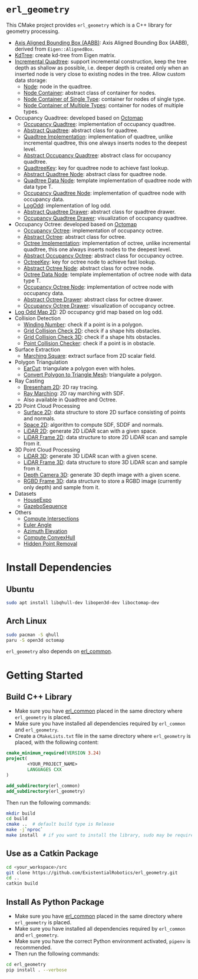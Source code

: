 `erl_geometry`
==============
This CMake project provides `erl_geometry` which is a C++ library for geometry processing.

- [Axis Aligned Bounding Box (AABB)](include/erl_geometry/aabb.hpp): Axis Aligned Bounding Box (AABB), derived
  from `Eigen::AlignedBox`.
- [KdTree](include/erl_geometry/kdtree_eigen_adaptor.hpp): create kd-tree from Eigen matrix.
- [Incremental Quadtree](include/erl_geometry/incremental_quadtree.hpp): support incremental construction, keep the
  tree depth as shallow as possible, i.e. deeper depth is created only when an inserted node is very close to existing
  nodes in the tree. Allow custom data storage:
    - [Node](include/erl_geometry/node.hpp): node in the quadtree.
    - [Node Container](include/erl_geometry/node_container.hpp): abstract class of container for nodes.
    - [Node Container of Single Type](include/erl_geometry/node_container_single_type.hpp): container for nodes of
      single type.
    - [Node Container of Multiple Types](include/erl_geometry/node_container_multi_types.hpp): container for nodes of
      multiple types.
- Occupancy Quadtree: developed based on [Octomap](https://octomap.github.io/)
    - [Occupancy Quadtree](include/erl_geometry/occupancy_quadtree.hpp): implementation of occupancy quadtree.
    - [Abstract Quadtree](include/erl_geometry/abstract_quadtree.hpp): abstract class for quadtree.
    - [Quadtree Implementation](include/erl_geometry/quadtree_impl.hpp): implementation of quadtree, unlike incremental
      quadtree, this one always inserts nodes to the deepest level.
    - [Abstract Occupancy Quadtree](include/erl_geometry/abstract_occupancy_quadtree.hpp): abstract class for occupancy
      quadtree.
    - [QuadtreeKey](include/erl_geometry/quadtree_key.hpp): key for quadtree node to achieve fast lookup.
    - [Abstract Quadtree Node](include/erl_geometry/abstract_quadtree_node.hpp): abstract class for quadtree node.
    - [Quadtree Data Node](include/erl_geometry/quadtree_data_node.hpp): template implementation of quadtree node with
      data type T.
    - [Occupancy Quadtree Node](include/erl_geometry/occupancy_quadtree_node.hpp): implementation of quadtree node with
      occupancy data.
    - [LogOdd](include/erl_geometry/logodd.hpp): implementation of log odd.
    - [Abstract Quadtree Drawer](include/erl_geometry/abstract_quadtree_drawer.hpp): abstract class for quadtree drawer.
    - [Occupancy Quadtree Drawer](include/erl_geometry/occupancy_quadtree_drawer.hpp): visualization of occupancy
      quadtree.
- Occupancy Octree: developed based on [Octomap](https://octomap.github.io/)
    - [Occupancy Octree](include/erl_geometry/occupancy_octree.hpp): implementation of occupancy octree.
    - [Abstract Octree](include/erl_geometry/abstract_octree.hpp): abstract class for octree.
    - [Octree Implementation](include/erl_geometry/octree_impl.hpp): implementation of octree, unlike incremental
      quadtree, this one always inserts nodes to the deepest level.
    - [Abstract Occupancy Octree](include/erl_geometry/abstract_occupancy_octree.hpp): abstract class for occupancy
      octree.
    - [OctreeKey](include/erl_geometry/octree_key.hpp): key for octree node to achieve fast lookup.
    - [Abstract Octree Node](include/erl_geometry/abstract_octree_node.hpp): abstract class for octree node.
    - [Octree Data Node](include/erl_geometry/octree_data_node.hpp): template implementation of octree node with data
      type T.
    - [Occupancy Octree Node](include/erl_geometry/occupancy_octree_node.hpp): implementation of octree node with
      occupancy data.
    - [Abstract Octree Drawer](include/erl_geometry/abstract_octree_drawer.hpp): abstract class for octree drawer.
    - [Occupancy Octree Drawer](include/erl_geometry/occupancy_octree_drawer.hpp): visualization of occupancy octree.
- [Log Odd Map 2D](include/erl_geometry/log_odd_map_2d.hpp): 2D occupancy grid map based on log odd.
- Collision Detection
    - [Winding Number](include/erl_geometry/winding_number.hpp): check if a point is in a polygon.
    - [Grid Collision Check 2D](include/erl_geometry/grid_collision_checker_se2.hpp): check if a shape hits obstacles.
    - [Grid Collision Check 3D](include/erl_geometry/grid_collision_checker_3d.hpp): check if a shape hits obstacles.
    - [Point Collision Checker](include/erl_geometry/point_collision_checker.hpp): check if a point is in obstacle.
- Surface Extraction
    - [Marching Square](include/erl_geometry/marching_square.hpp): extract surface from 2D scalar field.
- Polygon Triangulation
    - [EarCut](include/erl_geometry/earcut.hpp): triangulate a polygon even with holes.
    - [Convert Polygon to Triangle Mesh](include/erl_geometry/polygon_to_mesh.hpp): triangulate a polygon.
- Ray Casting
    - [Bresenham 2D](include/erl_geometry/bresenham_2d.hpp): 2D ray tracing.
    - [Ray Marching](include/erl_geometry/ray_marching.hpp): 2D ray marching with SDF.
    - Also available in Quadtree and Octree.
- 2D Point Cloud Processing
    - [Surface 2D](include/erl_geometry/surface_2d.hpp): data structure to store 2D surface consisting of points and
      normals.
    - [Space 2D](include/erl_geometry/space_2d.hpp): algorithm to compute SDF, SDDF and normals.
    - [LiDAR 2D](include/erl_geometry/lidar_2d.hpp): generate 2D LiDAR scan with a given space.
    - [LiDAR Frame 2D](include/erl_geometry/lidar_frame_2d.hpp): data structure to store 2D LiDAR scan and sample from
      it.
- 3D Point Cloud Processing
    - [LiDAR 3D](include/erl_geometry/lidar_3d.hpp): generate 3D LiDAR scan with a given scene.
    - [LiDAR Frame 3D](include/erl_geometry/lidar_frame_3d.hpp): data structure to store 3D LiDAR scan and sample from
      it.
    - [Depth Camera 3D](include/erl_geometry/depth_camera_3d.hpp): generate 3D depth image with a given scene.
    - [RGBD Frame 3D](include/erl_geometry/rgbd_frame_3d.hpp): data structure to store a RGBD image (currently only
      depth) and sample from it.
- Datasets
    - [HouseExpo](python/erl_geometry/house_expo/README.md)
    - [GazeboSequence](python/erl_geometry/gazebo/sequence.py)
- Others
    - [Compute Intersections](include/erl_geometry/utils.hpp)
    - [Euler Angle](include/erl_geometry/euler_angle.hpp)
    - [Azimuth Elevation](include/erl_geometry/azimuth_elevation.hpp)
    - [Compute ConvexHull](include/erl_geometry/convex_hull.hpp)
    - [Hidden Point Removal](include/erl_geometry/hidden_point_removal.hpp)

# Install Dependencies

## Ubuntu

```bash
sudo apt install libqhull-dev libopen3d-dev liboctomap-dev
```

## Arch Linux

```bash
sudo pacman -S qhull
paru -S open3d octomap
```

`erl_geometry` also depends on [erl_common](https://github.com/ExistentialRobotics/erl_common).

# Getting Started

## Build C++ Library

- Make sure you have [erl_common](https://github.com/ExistentialRobotics/erl_common) placed in the same directory
  where `erl_geometry` is placed.
- Make sure you have installed all dependencies required by `erl_common` and `erl_geometry`.
- Create a `CMakeLists.txt` file in the same directory where `erl_geometry` is placed, with the following content:

```cmake
cmake_minimum_required(VERSION 3.24)
project(
        <YOUR_PROJECT_NAME>
        LANGUAGES CXX
)

add_subdirectory(erl_common)
add_subdirectory(erl_geometry)
```

Then run the following commands:

```bash
mkdir build
cd build
cmake ..  # default build type is Release
make -j`nproc`
make install  # if you want to install the library, sudo may be required
```

## Use as a Catkin Package

```bash
cd <your_workspace>/src
git clone https://github.com/ExistentialRobotics/erl_geometry.git
cd ..
catkin build
```

## Install As Python Package

- Make sure you have [erl_common](https://github.com/ExistentialRobotics/erl_common) placed in the same directory
  where `erl_geometry` is placed.
- Make sure you have installed all dependencies required by `erl_common` and `erl_geometry`.
- Make sure you have the correct Python environment activated, `pipenv` is recommended.
- Then run the following commands:

```bash
cd erl_geometry
pip install . --verbose
```
